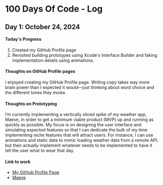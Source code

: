 # 100 Days Of Code - Log

## Day 1: October 24, 2024

#### Today's Progress

1. Created my GitHub Profile page
2. Revisited building prototypes using Xcode's Interface Builder and faking implementation
   details using animations.

#### Thoughts on GitHub Profile pages

I enjoyed creating my GitHub Profile page. Writing copy takes way more brain power than I
expected it would—just thinking about word choice and the different tones they evoke.

#### Thoughts on Prototyping

I’m currently implementing a vertically sliced spike of my weather app, Maeve, in order to get
a minimum viable product (MVP) up and running as quickly as possible. My focus is on designing
the user interface and simulating expected features so that I can dedicate the bulk of my time
implementing niche features that will attract users. For instance, I can use animations and
static data to mimic loading weather data from a remote API, but then actually implement
whatever needs to be implemented to have it tell the user what to wear that day.

#### Link to work

- [My GitHub Profile Page](https://github.com/webdavis/webdavis)
- [Maeve](https://github.com/webdavis/Maeve)
